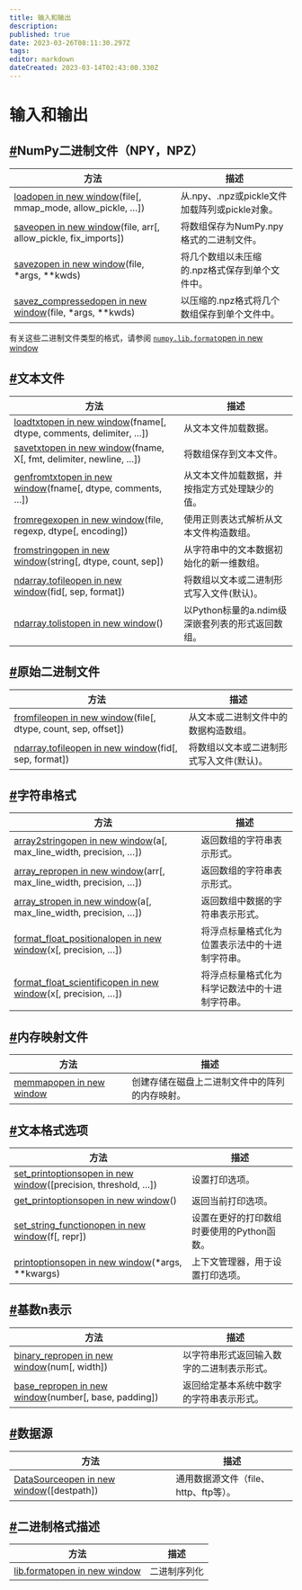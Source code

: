 ```yaml
---
title: 输入和输出
description: 
published: true
date: 2023-03-26T08:11:30.297Z
tags: 
editor: markdown
dateCreated: 2023-03-14T02:43:00.330Z
---
```


# 输入和输出

## [#](https://www.numpy.org.cn/reference/routines/io.html#numpy二进制文件-npy-npz)NumPy二进制文件（NPY，NPZ）

| 方法                                                         | 描述                                           |
| ------------------------------------------------------------ | ---------------------------------------------- |
| [loadopen in new window](https://numpy.org/devdocs/reference/generated/numpy.load.html#numpy.load)(file[, mmap_mode, allow_pickle, …]) | 从.npy、.npz或pickle文件加载阵列或pickle对象。 |
| [saveopen in new window](https://numpy.org/devdocs/reference/generated/numpy.save.html#numpy.save)(file, arr[, allow_pickle, fix_imports]) | 将数组保存为NumPy.npy格式的二进制文件。        |
| [savezopen in new window](https://numpy.org/devdocs/reference/generated/numpy.savez.html#numpy.savez)(file, *args, **kwds) | 将几个数组以未压缩的.npz格式保存到单个文件中。 |
| [savez_compressedopen in new window](https://numpy.org/devdocs/reference/generated/numpy.savez_compressed.html#numpy.savez_compressed)(file, *args, **kwds) | 以压缩的.npz格式将几个数组保存到单个文件中。   |

有关这些二进制文件类型的格式，请参阅 [`numpy.lib.format`open in new window](https://numpy.org/devdocs/reference/generated/numpy.lib.format.html#module-numpy.lib.format)

## [#](https://www.numpy.org.cn/reference/routines/io.html#文本文件)文本文件

| 方法                                                         | 描述                                             |
| ------------------------------------------------------------ | ------------------------------------------------ |
| [loadtxtopen in new window](https://numpy.org/devdocs/reference/generated/numpy.loadtxt.html#numpy.loadtxt)(fname[, dtype, comments, delimiter, …]) | 从文本文件加载数据。                             |
| [savetxtopen in new window](https://numpy.org/devdocs/reference/generated/numpy.savetxt.html#numpy.savetxt)(fname, X[, fmt, delimiter, newline, …]) | 将数组保存到文本文件。                           |
| [genfromtxtopen in new window](https://numpy.org/devdocs/reference/generated/numpy.genfromtxt.html#numpy.genfromtxt)(fname[, dtype, comments, …]) | 从文本文件加载数据，并按指定方式处理缺少的值。   |
| [fromregexopen in new window](https://numpy.org/devdocs/reference/generated/numpy.fromregex.html#numpy.fromregex)(file, regexp, dtype[, encoding]) | 使用正则表达式解析从文本文件构造数组。           |
| [fromstringopen in new window](https://numpy.org/devdocs/reference/generated/numpy.fromstring.html#numpy.fromstring)(string[, dtype, count, sep]) | 从字符串中的文本数据初始化的新一维数组。         |
| [ndarray.tofileopen in new window](https://numpy.org/devdocs/reference/generated/numpy.ndarray.tofile.html#numpy.ndarray.tofile)(fid[, sep, format]) | 将数组以文本或二进制形式写入文件(默认)。         |
| [ndarray.tolistopen in new window](https://numpy.org/devdocs/reference/generated/numpy.ndarray.tolist.html#numpy.ndarray.tolist)() | 以Python标量的a.ndim级深嵌套列表的形式返回数组。 |

## [#](https://www.numpy.org.cn/reference/routines/io.html#原始二进制文件)原始二进制文件

| 方法                                                         | 描述                                     |
| ------------------------------------------------------------ | ---------------------------------------- |
| [fromfileopen in new window](https://numpy.org/devdocs/reference/generated/numpy.fromfile.html#numpy.fromfile)(file[, dtype, count, sep, offset]) | 从文本或二进制文件中的数据构造数组。     |
| [ndarray.tofileopen in new window](https://numpy.org/devdocs/reference/generated/numpy.ndarray.tofile.html#numpy.ndarray.tofile)(fid[, sep, format]) | 将数组以文本或二进制形式写入文件(默认)。 |

## [#](https://www.numpy.org.cn/reference/routines/io.html#字符串格式)字符串格式

| 方法                                                         | 描述                                           |
| ------------------------------------------------------------ | ---------------------------------------------- |
| [array2stringopen in new window](https://numpy.org/devdocs/reference/generated/numpy.array2string.html#numpy.array2string)(a[, max_line_width, precision, …]) | 返回数组的字符串表示形式。                     |
| [array_repropen in new window](https://numpy.org/devdocs/reference/generated/numpy.array_repr.html#numpy.array_repr)(arr[, max_line_width, precision, …]) | 返回数组的字符串表示形式。                     |
| [array_stropen in new window](https://numpy.org/devdocs/reference/generated/numpy.array_str.html#numpy.array_str)(a[, max_line_width, precision, …]) | 返回数组中数据的字符串表示形式。               |
| [format_float_positionalopen in new window](https://numpy.org/devdocs/reference/generated/numpy.format_float_positional.html#numpy.format_float_positional)(x[, precision, …]) | 将浮点标量格式化为位置表示法中的十进制字符串。 |
| [format_float_scientificopen in new window](https://numpy.org/devdocs/reference/generated/numpy.format_float_scientific.html#numpy.format_float_scientific)(x[, precision, …]) | 将浮点标量格式化为科学记数法中的十进制字符串。 |

## [#](https://www.numpy.org.cn/reference/routines/io.html#内存映射文件)内存映射文件

| 方法                                                         | 描述                                           |
| ------------------------------------------------------------ | ---------------------------------------------- |
| [memmapopen in new window](https://numpy.org/devdocs/reference/generated/numpy.memmap.html#numpy.memmap) | 创建存储在磁盘上二进制文件中的阵列的内存映射。 |

## [#](https://www.numpy.org.cn/reference/routines/io.html#文本格式选项)文本格式选项

| 方法                                                         | 描述                                       |
| ------------------------------------------------------------ | ------------------------------------------ |
| [set_printoptionsopen in new window](https://numpy.org/devdocs/reference/generated/numpy.set_printoptions.html#numpy.set_printoptions)([precision, threshold, …]) | 设置打印选项。                             |
| [get_printoptionsopen in new window](https://numpy.org/devdocs/reference/generated/numpy.get_printoptions.html#numpy.get_printoptions)() | 返回当前打印选项。                         |
| [set_string_functionopen in new window](https://numpy.org/devdocs/reference/generated/numpy.set_string_function.html#numpy.set_string_function)(f[, repr]) | 设置在更好的打印数组时要使用的Python函数。 |
| [printoptionsopen in new window](https://numpy.org/devdocs/reference/generated/numpy.printoptions.html#numpy.printoptions)(*args, **kwargs) | 上下文管理器，用于设置打印选项。           |

## [#](https://www.numpy.org.cn/reference/routines/io.html#基数n表示)基数n表示

| 方法                                                         | 描述                                       |
| ------------------------------------------------------------ | ------------------------------------------ |
| [binary_repropen in new window](https://numpy.org/devdocs/reference/generated/numpy.binary_repr.html#numpy.binary_repr)(num[, width]) | 以字符串形式返回输入数字的二进制表示形式。 |
| [base_repropen in new window](https://numpy.org/devdocs/reference/generated/numpy.base_repr.html#numpy.base_repr)(number[, base, padding]) | 返回给定基本系统中数字的字符串表示形式。   |

## [#](https://www.numpy.org.cn/reference/routines/io.html#数据源)数据源

| 方法                                                         | 描述                                  |
| ------------------------------------------------------------ | ------------------------------------- |
| [DataSourceopen in new window](https://numpy.org/devdocs/reference/generated/numpy.DataSource.html#numpy.DataSource)([destpath]) | 通用数据源文件（file、http、ftp等）。 |

## [#](https://www.numpy.org.cn/reference/routines/io.html#二进制格式描述)二进制格式描述

| 方法                                                         | 描述         |
| ------------------------------------------------------------ | ------------ |
| [lib.formatopen in new window](https://numpy.org/devdocs/reference/generated/numpy.lib.format.html#module-numpy.lib.format) | 二进制序列化 |

